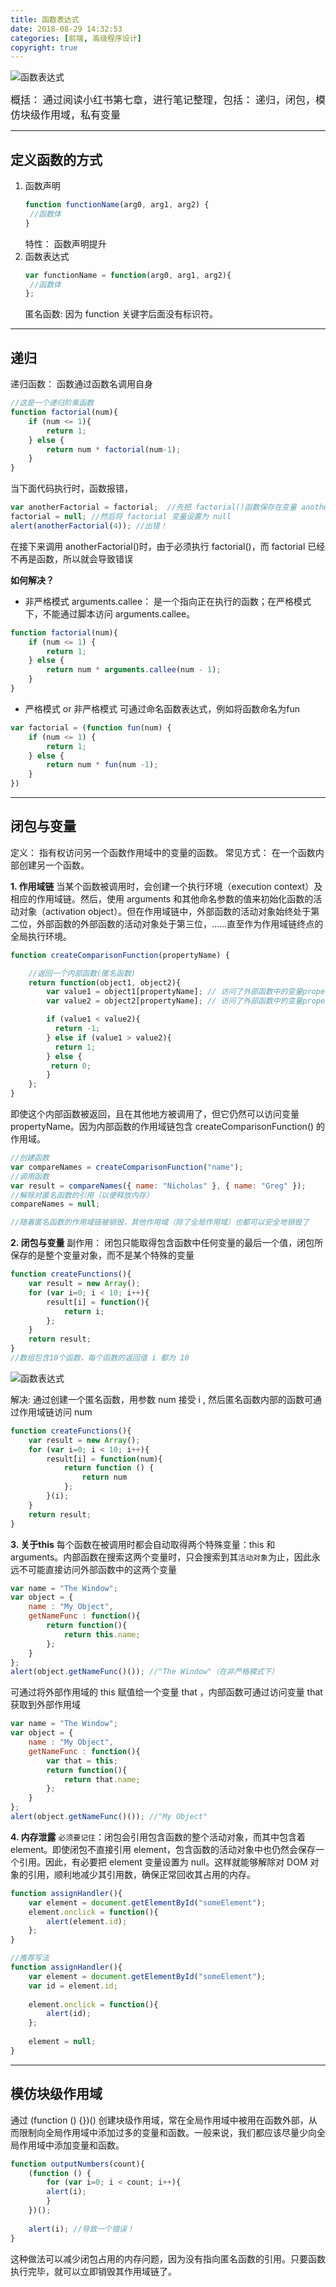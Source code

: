 ```yaml
---
title: 函数表达式
date: 2018-08-29 14:32:53
categories: [前端, 高级程序设计]
copyright: true
---
```


![函数表达式](函数表达式/1.png)

<font face="微软雅黑" size="3">概括： 通过阅读小红书第七章，进行笔记整理，包括： 递归，闭包，模仿块级作用域，私有变量</font> 
<!-- more -->

***
## 定义函数的方式
1. 函数声明
	```js
	function functionName(arg0, arg1, arg2) {
	 //函数体
	} 
	```
	特性： 函数声明提升
2. 函数表达式
	```js
	var functionName = function(arg0, arg1, arg2){
	 //函数体
	}; 
	```
	匿名函数: 因为 function 关键字后面没有标识符。

***
## 递归
递归函数： 函数通过函数名调用自身

```js
//这是一个递归阶乘函数
function factorial(num){
    if (num <= 1){
        return 1;
    } else {
        return num * factorial(num-1);
    }
} 
```
当下面代码执行时，函数报错， 
```js
var anotherFactorial = factorial;  //先把 factorial()函数保存在变量 anotherFactorial 中
factorial = null; //然后将 factorial 变量设置为 null
alert(anotherFactorial(4)); //出错！
```
在接下来调用 anotherFactorial()时，由于必须执行 factorial()，而 factorial 已经不再是函数，所以就会导致错误

**如何解决？**

* 非严格模式
arguments.callee： 是一个指向正在执行的函数；在严格模式下，不能通过脚本访问 arguments.callee。
```js
function factorial(num){
    if (num <= 1) {
        return 1;
    } else {
        return num * arguments.callee(num - 1);
    }
}
```
* 严格模式 or 非严格模式
可通过命名函数表达式，例如将函数命名为fun
```js
var factorial = (function fun(num) {
    if (num <= 1) {
        return 1;
    } else {
        return num * fun(num -1);
    }
})
```

***
## 闭包与变量
定义： 指有权访问另一个函数作用域中的变量的函数。
常见方式： 在一个函数内部创建另一个函数。

**1. 作用域链**
当某个函数被调用时，会创建一个执行环境（execution context）及相应的作用域链。然后，使用 arguments 和其他命名参数的值来初始化函数的活动对象（activation object）。但在作用域链中，外部函数的活动对象始终处于第二位，外部函数的外部函数的活动对象处于第三位，……直至作为作用域链终点的全局执行环境。
```js
function createComparisonFunction(propertyName) {

    //返回一个内部函数(匿名函数)
    return function(object1, object2){
        var value1 = object1[propertyName]; // 访问了外部函数中的变量propertyName
        var value2 = object2[propertyName]; // 访问了外部函数中的变量propertyName

        if (value1 < value2){
          return -1;
        } else if (value1 > value2){
          return 1;
        } else {
         return 0;
        }
    };
} 
```
即使这个内部函数被返回，且在其他地方被调用了，但它仍然可以访问变量 propertyName。因为内部函数的作用域链包含 createComparisonFunction() 的作用域。

```js
//创建函数
var compareNames = createComparisonFunction("name");
//调用函数
var result = compareNames({ name: "Nicholas" }, { name: "Greg" });
//解除对匿名函数的引用（以便释放内存）
compareNames = null; 

//随着匿名函数的作用域链被销毁，其他作用域（除了全局作用域）也都可以安全地销毁了
```

**2. 闭包与变量**
副作用： 闭包只能取得包含函数中任何变量的最后一个值，闭包所保存的是整个变量对象，而不是某个特殊的变量
```js
function createFunctions(){
    var result = new Array();
    for (var i=0; i < 10; i++){
        result[i] = function(){
            return i;
        };
    }
    return result;
} 
//数组包含10个函数，每个函数的返回值 i 都为 10
```
![函数表达式](函数表达式/2.jpg)

解决: 通过创建一个匿名函数，用参数 num 接受 i , 然后匿名函数内部的函数可通过作用域链访问 num
```js
function createFunctions(){
    var result = new Array();
    for (var i=0; i < 10; i++){
        result[i] = function(num){
            return function () {
                return num
            };
        }(i);
    }
    return result;
} 
```


**3. 关于this**
每个函数在被调用时都会自动取得两个特殊变量：this 和 arguments。内部函数在搜索这两个变量时，只会搜索到其`活动对象`为止，因此永远不可能直接访问外部函数中的这两个变量
```js
var name = "The Window";
var object = {
    name : "My Object",
    getNameFunc : function(){
        return function(){
            return this.name;
        };
    }
};
alert(object.getNameFunc()()); //"The Window"（在非严格模式下）
```

可通过将外部作用域的 this 赋值给一个变量 that ，内部函数可通过访问变量 that 获取到外部作用域
```js
var name = "The Window";
var object = {
    name : "My Object",
    getNameFunc : function(){
        var that = this; 
        return function(){
            return that.name;
        };
    }
};
alert(object.getNameFunc()()); //"My Object"
```

**4. 内存泄露**
`必须要记住`：闭包会引用包含函数的整个活动对象，而其中包含着 element。即使闭包不直接引用 element，包含函数的活动对象中也仍然会保存一个引用。因此，有必要把 element 变量设置为 null。这样就能够解除对 DOM 对象的引用，顺利地减少其引用数，确保正常回收其占用的内存。
```js
function assignHandler(){
    var element = document.getElementById("someElement");
    element.onclick = function(){
        alert(element.id);
    };
} 

//推荐写法
function assignHandler(){
    var element = document.getElementById("someElement");
    var id = element.id;
    
    element.onclick = function(){
        alert(id);
    };
    
    element = null;
}
```
***
## 模仿块级作用域
通过 (function () {})() 创建块级作用域，常在全局作用域中被用在函数外部，从而限制向全局作用域中添加过多的变量和函数。一般来说，我们都应该尽量少向全局作用域中添加变量和函数。
```js
function outputNumbers(count){
    (function () {
        for (var i=0; i < count; i++){
        alert(i);
        }
    })();
    
    alert(i); //导致一个错误！
} 
```
这种做法可以减少闭包占用的内存问题，因为没有指向匿名函数的引用。只要函数执行完毕，就可以立即销毁其作用域链了。